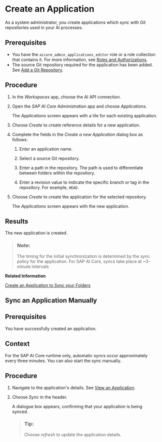 <!-- loio6825db6930ce4da6a1aa2e9e965a32c4 -->

# Create an Application

As a system administrator, you create applications which sync with Git repositories used in your AI processes.



<a name="loio6825db6930ce4da6a1aa2e9e965a32c4__prereq_kth_t4g_4xb"/>

## Prerequisites

-   You have the `aicore_admin_applications_editor` role or a role collection that contains it. For more information, see [Roles and Authorizations](https://help.sap.com/docs/ai-launchpad/sap-ai-launchpad/roles-and-authorizations).
-   The source Git repository required for the application has been added. See [Add a Git Repository](https://help.sap.com/docs/ai-launchpad/sap-ai-launchpad/add-git-repository).



<a name="loio6825db6930ce4da6a1aa2e9e965a32c4__steps_ugb_54g_4xb"/>

## Procedure

1.  In the *Workspaces* app, choose the AI API connection.

2.  Open the *SAP AI Core Administration* app and choose *Applications*.

    The *Applications* screen appears with a tile for each existing application.

3.  Choose *Create* to create reference details for a new application.

4.  Complete the fields in the *Create a new Application* dialog box as follows:

    1.  Enter an application name.

    2.  Select a source Git repository.

    3.  Enter a path in the repository. The path is used to differentiate between folders within the repository.

    4.  Enter a revision value to indicate the specific branch or tag in the repository. For example, `HEAD`.


5.  Choose *Create* to create the application for the selected repository.

    The *Applications* screen appears with the new application.




<a name="loio6825db6930ce4da6a1aa2e9e965a32c4__result_n11_v4g_4xb"/>

## Results

The new application is created.

> ### Note:  
> The timing for the initial synchronization is determined by the sync policy for the application. For SAP AI Core, syncs take place at ~3-minute intervals

**Related Information**  


[Create an Application to Sync your Folders](https://help.sap.com/docs/AI_CORE/2d6c5984063c40a59eda62f4a9135bee/fd1aa517b21e495caa691259da38a5d0.html)

<a name="task_jdm_nrg_4xb"/>

<!-- task\_jdm\_nrg\_4xb -->

## Sync an Application Manually



<a name="task_jdm_nrg_4xb__d79e885"/>

## Prerequisites

You have successfully created an application.



<a name="task_jdm_nrg_4xb__d79e891"/>

## Context

For the SAP AI Core runtime only, automatic syncs occur approximately every three minutes. You can also start the sync manually.



<a name="task_jdm_nrg_4xb__d79e899"/>

## Procedure

1.  Navigate to the application's details. See [View an Application](https://help.sap.com/docs/ai-launchpad/sap-ai-launchpad/view-application).

2.  Choose *Sync* in the header.

    A dialogue box appears, confirming that your application is being synced.

    > ### Tip:  
    > Choose *refresh* to update the application details.


